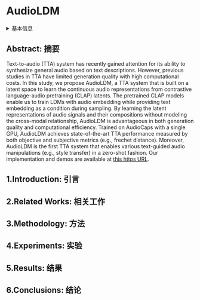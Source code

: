 # AudioLDM

<details>
<summary>基本信息</summary>

- 标题: "AudioLDM: Text-to-Audio Generation with Latent Diffusion Models"
- 作者: 
  - 01 Haohe Liu, 
  - 02 Zehua Chen, 
  - 03 Yi Yuan, 
  - 04 Xinhao Mei, 
  - 05 Xubo Liu, 
  - 06 Danilo Mandic, 
  - 07 Wenwu Wang, 
  - 08 Mark D. Plumbley
- 链接: 
  - [ArXiv](https://arxiv.org/abs/2301.12503)
  - [Publication]() ICML2023
  - [Github](https://github.com/haoheliu/AudioLDM)
  - [Demo](https://audioldm.github.io/)
- 文件: 
  - [ArXiv] #TODO
  - [Publication] #TODO

</details>

## Abstract: 摘要

Text-to-audio (TTA) system has recently gained attention for its ability to synthesize general audio based on text descriptions. 
However, previous studies in TTA have limited generation quality with high computational costs. 
In this study, we propose AudioLDM, a TTA system that is built on a latent space to learn the continuous audio representations from contrastive language-audio pretraining (CLAP) latents. 
The pretrained CLAP models enable us to train LDMs with audio embedding while providing text embedding as a condition during sampling. 
By learning the latent representations of audio signals and their compositions without modeling the cross-modal relationship, AudioLDM is advantageous in both generation quality and computational efficiency. 
Trained on AudioCaps with a single GPU, AudioLDM achieves state-of-the-art TTA performance measured by both objective and subjective metrics (e.g., frechet distance). 
Moreover, AudioLDM is the first TTA system that enables various text-guided audio manipulations (e.g., style transfer) in a zero-shot fashion. 
Our implementation and demos are available at [this https URL](https://audioldm.github.io/).

## 1.Introduction: 引言

## 2.Related Works: 相关工作

## 3.Methodology: 方法

## 4.Experiments: 实验

## 5.Results: 结果

## 6.Conclusions: 结论
